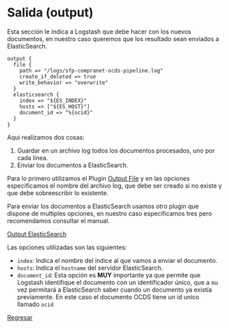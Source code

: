 # Salida (output)

Esta sección le indica a Logstash que debe hacer con los nuevos documentos, en nuestro caso queremos que los resultado
sean enviados a ElasticSearch.

```
output {
  file {
    path => "/logs/sfp-compranet-ocds-pipeline.log"
    create_if_deleted => true
    write_behavior => "overwrite"
  }
  elasticsearch {
    index => "${ES_INDEX}"
    hosts => ["${ES_HOST}"]
    document_id => "%{ocid}"
  }
}

```

Aqui realizamos dos cosas:
1. Guardar en un archivo log todos los documentos procesados, uno por cada línea.
1. Enviar los documentos a ElasticSearch.

Para lo primero utilizamos el Plugin [Output File](https://www.elastic.co/guide/en/logstash/current/plugins-outputs-file.html)
y en las opciones especificamos el nombre del archivo log, que debe ser creado si no existe y que debe sobreescribir lo existente.

Para enviar los documentos a ElasticSearch usamos otro plugin que dispone de multiples opciones, en nuestro caso especificamos tres
pero recomendamos consultar el manual.

[Output ElasticSearch](https://www.elastic.co/guide/en/logstash/current/plugins-outputs-elasticsearch.html)

Las opciones utilizadas son las siguientes:
- `index`: Indica el nombre del indice al que vamos a enviar el documento.
- `hosts`: Indica el `hostname` del servidor ElasticSearch.
- `document_id`: Esta opción es **MUY** importante ya que permite que Logstash identifique el documento con un
  identificador único, que a su vez permitará a ElasticSearch saber cuando un documento ya existía previamente. En este
  caso el documento OCDS tiene un id unico llamado `ocid`

[Regresar](../Seccion4.md)
